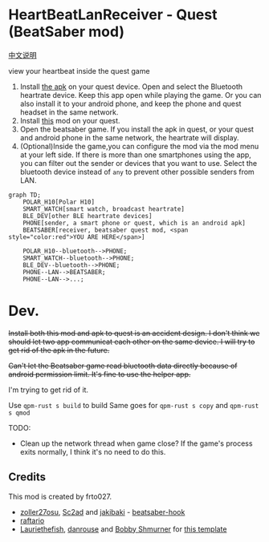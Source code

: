 # HeartBeatLanReceiver - Quest (BeatSaber mod)

[中文说明](README.cn.md)

view your heartbeat inside the quest game

1. Install [the apk](https://github.com/frto027/HeartbeatLanServer/releases/latest) on your quest device. Open and select the Bluetooth heartrate device. Keep this app open while playing the game. Or you can also install it to your android phone, and keep the phone and quest headset in the same network.
2. Install [this](https://github.com/frto027/HeartBeatLanClientBSQuest/releases/latest) mod on your quest.
3. Open the beatsaber game. If you install the apk in quest, or your quest and android phone in the same network, the heartrate will display.
4. (Optional)Inside the game,you can configure the mod via the mod menu at your left side. If there is more than one smartphones using the app, you can filter out the sender or devices that you want to use. Select the bluetooth device instead of `any` to prevent other possible senders from LAN.

```mermaid
graph TD;
    POLAR_H10[Polar H10]
    SMART_WATCH[smart watch, broadcast heartrate]
    BLE_DEV[other BLE heartrate devices]
    PHONE[sender, a smart phone or quest, which is an android apk]
    BEATSABER[receiver, beatsaber quest mod, <span style="color:red">YOU ARE HERE</span>]

    POLAR_H10--bluetooth-->PHONE;
    SMART_WATCH--bluetooth-->PHONE;
    BLE_DEV--bluetooth-->PHONE;
    PHONE--LAN-->BEATSABER;
    PHONE--LAN-->...;
```

# Dev.

~~Install both this mod and apk to quest is an accident design. I don't think we should let two app communicat each other on the same device. I will try to get rid of the apk in the future.~~

~~Can't let the Beatsaber game read bluetooth data directly because of android permission limit. It's fine to use the helper app.~~

I'm trying to get rid of it.

Use `qpm-rust s build` to build
Same goes for `qpm-rust s copy` and `qpm-rust s qmod`

TODO:
- Clean up the network thread when game close? If the game's process exits normally, I think it's no need to do this.


## Credits

This mod is created by frto027.

* [zoller27osu](https://github.com/zoller27osu), [Sc2ad](https://github.com/Sc2ad) and [jakibaki](https://github.com/jakibaki) - [beatsaber-hook](https://github.com/sc2ad/beatsaber-hook)
* [raftario](https://github.com/raftario)
* [Lauriethefish](https://github.com/Lauriethefish), [danrouse](https://github.com/danrouse) and [Bobby Shmurner](https://github.com/BobbyShmurner) for [this template](https://github.com/Lauriethefish/quest-mod-template)
